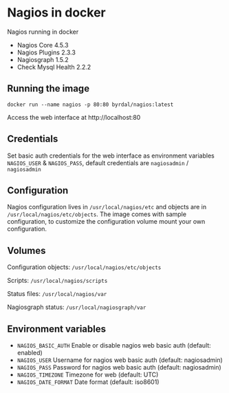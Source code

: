 # Nagios in docker

Nagios running in docker

- Nagios Core 4.5.3
- Nagios Plugins 2.3.3
- Nagiosgraph 1.5.2
- Check Mysql Health 2.2.2

## Running the image

```
docker run --name nagios -p 80:80 byrdal/nagios:latest
```

Access the web interface at http://localhost:80

## Credentials

Set basic auth credentials for the web interface as environment variables `NAGIOS_USER` & `NAGIOS_PASS`, default
credentials are `nagiosadmin` / `nagiosadmin`

## Configuration

Nagios configuration lives in `/usr/local/nagios/etc` and objects are in `/usr/local/nagios/etc/objects`.
The image comes with sample configuration, to customize the configuration volume mount your own configuration. 

## Volumes

Configuration objects: `/usr/local/nagios/etc/objects`

Scripts: `/usr/local/nagios/scripts`

Status files: `/usr/local/nagios/var`

Nagiosgraph status: `/usr/local/nagiosgraph/var` 

## Environment variables

- `NAGIOS_BASIC_AUTH` Enable or disable nagios web basic auth (default: enabled)
- `NAGIOS_USER` Username for nagios web basic auth (default: nagiosadmin)
- `NAGIOS_PASS` Password for nagios web basic auth (default: nagiosadmin)
- `NAGIOS_TIMEZONE` Timezone for web (default: UTC)  
- `NAGIOS_DATE_FORMAT` Date format (default: iso8601)
